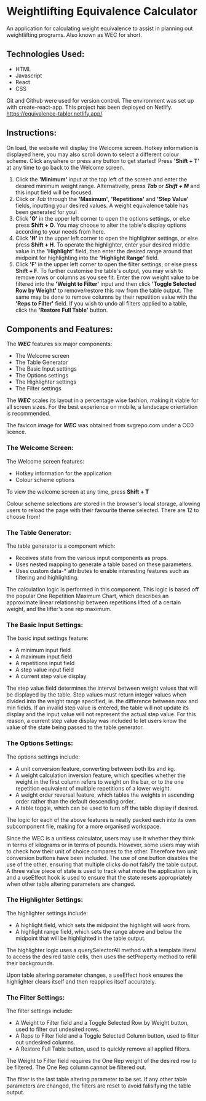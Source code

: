 # Weightlifting Equivalence Calculator

An application for calculating weight equivalence to assist in planning out weightlifting programs.
Also known as WEC for short.

## Technologies Used:

- HTML
- Javascript
- React
- CSS

Git and Github were used for version control.
The environment was set up with create-react-app.
This project has been deployed on Netlify.
https://equivalence-tabler.netlify.app/

## Instructions:

On load, the website will display the Welcome screen.
Hotkey information is displayed here, you may also scroll down to select a different colour scheme.
Click anywhere or press any button to get started! Press **'Shift + T'** at any time to go back to the Welcome screen.

1. Click the **'Minimum'** input at the top left of the screen and enter the desired minimum weight range. Alternatively, press **_Tab_** or _**Shift + M**_ and this input field will be focused.
2. Click or _Tab_ through the **'Maximum'**, **'Repetitions'** and **'Step Value'** fields, inputting your desired values. A weight equivalence table has been generated for you!
3. Click **'O'** in the upper left corner to open the options settings, or else press **Shift + O**. You may choose to alter the table's display options according to your needs from here.
4. Click **'H'** in the upper left corner to open the highlighter settings, or else press **Shift + H**. To operate the highlighter, enter your desired middle value in the **'Highlight'** field, then enter the desired range around that midpoint for highlighting into the **'Highlight Range'** field.
5. Click **'F'** in the upper left corner to open the filter settings, or else press **Shift + F**. To further customise the table's output, you may wish to remove rows or columns as you see fit. Enter the row weight value to be filtered into the **'Weight to Filter'** input and then click **'Toggle Selected Row by Weight'** to remove/restore this row from the table output. The same may be done to remove columns by their repetition value with the **'Reps to Filter'** field. If you wish to undo all filters applied to a table, click the **'Restore Full Table'** button.

## Components and Features:

The _**WEC**_ features six major components:
- The Welcome screen
- The Table Generator
- The Basic Input settings
- The Options settings
- The Highlighter settings
- The Filter settings

The _**WEC**_ scales its layout in a percentage wise fashion, making it viable for all screen sizes. 
For the best experience on mobile, a landscape orientation is recommended.

The favicon image for _**WEC**_ was obtained from svgrepo.com under a CC0 licence.

### The Welcome Screen:
The Welcome screen features:
- Hotkey information for the application
- Colour scheme options

To view the welcome screen at any time, press **Shift + T**

Colour scheme selections are stored in the browser's local storage, allowing users to reload the page with their favourite theme selected. There are 12 to choose from!

### The Table Generator:
The table generator is a component which:
- Receives state from the various input components as props.
- Uses nested mapping to generate a table based on these parameters.
- Uses custom data-* attributes to enable interesting features such as filtering and highlighting.

The calculation logic is performed in this component. This logic is based off the popular One Repetition Maximum Chart, which describes an approximate linear relationship between repetitions lifted of a certain weight, and the lifter's one rep maximum. 

### The Basic Input Settings:
The basic input settings feature:
- A minimum input field
- A maximum input field
- A repetitions input field
- A step value input field
- A current step value display

The step value field determines the interval between weight values that will be displayed by the table.
Step values must return integer values when divided into the weight range specified, ie. the difference between max and min fields.
If an invalid step value is entered, the table will not update its display and the input value will not represent the actual step value. For this reason, a current step value display was included to let users know the value of the state being passed to the table generator.

### The Options Settings:
The options settings include:
- A unit conversion feature, converting between both lbs and kg.
- A weight calculation inversion feature, which specifies whether the weight in the first column refers to weight on the bar, or to the one repetition equivalent of multiple repetitions of a lower weight.
- A weight order reversal feature, which tables the weights in ascending order rather than the default descending order.
- A table toggle, which can be used to turn off the table display if desired.

The logic for each of the above features is neatly packed each into its own subcomponent file, making for a more organised workspace.

Since the WEC is a unitless calculator, users may use it whether they think in terms of kilograms or in terms of pounds. However, some users may wish to check how their unit of choice compares to the other. Therefore two unit conversion buttons have been included. The use of one button disables the use of the other, ensuring that multiple clicks do not falsify the table output.
A three value piece of state is used to track what mode the application is in, and a useEffect hook is used to ensure that the state resets appropriately when other table altering parameters are changed.

### The Highlighter Settings:
The highlighter settings include:
- A highlight field, which sets the midpoint the highlight will work from.
- A highlight range field, which sets the range above and below the midpoint that will be highlighted in the table output.

The highlighter logic uses a querySelectorAll method with a template literal to access the desired table cells, then uses the setProperty method to refill their backgrounds.

Upon table altering parameter changes, a useEffect hook ensures the highlighter clears itself and then reapplies itself accurately.

### The Filter Settings:
The filter settings include:
- A Weight to Filter field and a Toggle Selected Row by Weight button, used to filter out undesired rows.
- A Reps to Filter field and a Toggle Selected Column button, used to filter out undesired columns.
- A Restore Full Table button, used to quickly remove all applied filters.

The Weight to Filter field requires the One Rep weight of the desired row to be filtered.
The One Rep column cannot be filtered out.

The filter is the last table altering parameter to be set. If any other table parameters are changed, the filters are reset to avoid falisifying the table output.